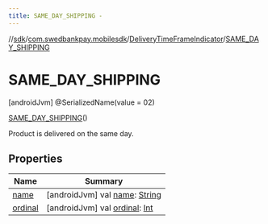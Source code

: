 ```yaml
---
title: SAME_DAY_SHIPPING -
---
```

//[sdk](../../../../index)/[com.swedbankpay.mobilesdk](../../index)/[DeliveryTimeFrameIndicator](../index)/[SAME_DAY_SHIPPING](index)



# SAME_DAY_SHIPPING  
 [androidJvm] @SerializedName(value = 02)  
  
[SAME_DAY_SHIPPING](index)()  


Product is delivered on the same day.

   


## Properties  
  
|  Name |  Summary | 
|---|---|
| <a name="com.swedbankpay.mobilesdk/DeliveryTimeFrameIndicator.SAME_DAY_SHIPPING/name/#/PointingToDeclaration/"></a>[name](name)| <a name="com.swedbankpay.mobilesdk/DeliveryTimeFrameIndicator.SAME_DAY_SHIPPING/name/#/PointingToDeclaration/"></a> [androidJvm] val [name](name): [String](https://kotlinlang.org/api/latest/jvm/stdlib/kotlin/-string/index.html)   <br>|
| <a name="com.swedbankpay.mobilesdk/DeliveryTimeFrameIndicator.SAME_DAY_SHIPPING/ordinal/#/PointingToDeclaration/"></a>[ordinal](ordinal)| <a name="com.swedbankpay.mobilesdk/DeliveryTimeFrameIndicator.SAME_DAY_SHIPPING/ordinal/#/PointingToDeclaration/"></a> [androidJvm] val [ordinal](ordinal): [Int](https://kotlinlang.org/api/latest/jvm/stdlib/kotlin/-int/index.html)   <br>|

